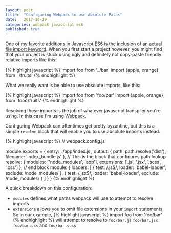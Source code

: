 ```yaml
---
layout: post
title:  "Configuring Webpack to use Absolute Paths"
date:   2017-10-19
categories: webpack javascript es6
published: true
---
```


One of my favorite additions in Javascript ES6 is the inclusion of [an actual file import keyword](https://developer.mozilla.org/en-US/docs/Web/JavaScript/Reference/Statements/import). When you first start a project however, you might find that your project is stuck using ugly and definitely not copy-paste friendly relative imports like this:

{% highlight javascript %}
import foo from '../bar'
import {apple, orange} from './fruits'
{% endhighlight %}

What we really want is be able to use absolute imports, like this:

{% highlight javascript %}
import foo from 'foo/bar'
import {apple, orange} from 'food/fruits'
{% endhighlight %}

Resolving these imports is the job of whatever javascript transpiler you're using. In this case I'm using [Webpack](https://webpack.js.org/configuration/resolve/).

Configuring Webpack can oftentimes get pretty byzantine, but this is a simple `resolve` block that will enable you to use absolute imports instead.

{% highlight javascript %}
// webpack.config.js

module.exports = {
  entry: './app/index.js',
  output: {
    path: path.resolve('dist'),
    filename: 'index_bundle.js'
  },
  // This is the block that configures path lookup
  resolve: {
    modules: ['node_modules', 'app'],
    extensions: ['.js', '.jsx', '.scss', '.css']
  },
  // end block
  module: {
    loaders: [
      { test: /\.js$/, loader: 'babel-loader', exclude: /node_modules/  },
      { test: /\.jsx$/, loader: 'babel-loader', exclude: /node_modules/  }
    ]
  }
}
{% endhighlight %}

A quick breakdown on this configuration:
 - `modules` defines what paths webpack will use to attempt to resolve imports
 - `extensions` allows you to omit file extensions in your `import` statements. So in our example, 
{% highlight javascript %}
import foo from 'foo/bar'
{% endhighlight %}
will attempt to resolve to `foo/bar.js` `foo/bar.jsx` `foo/bar.css` and `foo/bar.scss`
